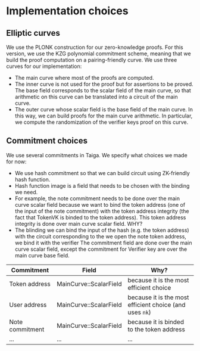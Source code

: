 # Implementation choices

## Elliptic curves
We use the PLONK construction for our zero-knowledge proofs. For this version, we use the KZG polynomial commitment scheme, meaning that we build the proof computation on a pairing-friendly curve. We use three curves for our implementation:
* The main curve where most of the proofs are computed.
* The inner curve is not used for the proof but for assertions to be proved. The base field corresponds to the scalar field of the main curve, so that arithmetic on this curve can be translated into a circuit of the main curve.
* The outer curve whose scalar field is the base field of the main curve. In this way, we can build proofs for the main curve arithmetic. In particular, we compute the randomization of the verifier keys proof on this curve.

## Commitment choices
We use several commitments in Taiga. We specify what choices we made for now:
* We use hash commitment so that we can build circuit using ZK-friendly hash function.
* Hash function image is a field that needs to be chosen with the binding we need.
* For example, the note commitment needs to be done over the main curve scalar field because we want to bind the token address (one of the input of the note commitment) with the token address integrity (the fact that TokenVK is binded to the token address). This token address integrity is done over main curve scalar field. WHY?
* The blinding 
  we can bind the input of the hash (e.g. the token address) with the circuit corresponding to the  we open the note token address,  we bind it with the verifier The commitment field  are done over the main curve scalar field, except the commitment for Verifier key are over the main curve base field.

|Commitment| Field | Why?|
|-|-|-|
|Token address|MainCurve::ScalarField| because it is the most efficient choice|
|User address|MainCurve::ScalarField| because it is the most efficient choice (and uses `nk`)|
|Note commitment|MainCurve::ScalarField| because it is binded to the token address|
|...|...|...|

